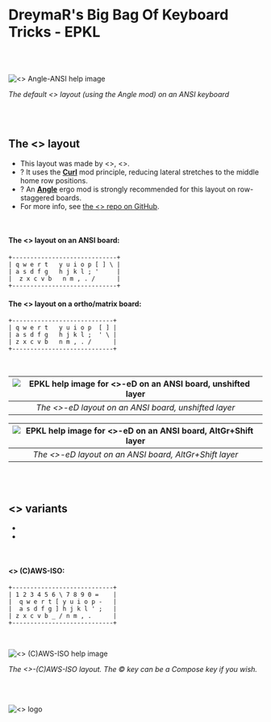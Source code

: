DreymaR's Big Bag Of Keyboard Tricks - EPKL
===========================================
<br><br>

![<<NewLayout>> Angle-ANSI help image](./<<NewLayout>>_ANS-A_EPKL.png)

_The default <<NewLayout>> layout (using the Angle mod) on an ANSI keyboard_

<br><br>

The <<NewLayout>> layout
--------------------
- This layout was made by <<Creator>>, <<Date>>.
- ? It uses the [**Curl**][ErgCrl] mod principle, reducing lateral stretches to the middle home row positions.
- ? An [**Angle**][ErgAWi] ergo mod is strongly recommended for this layout on row-staggered boards.
- For more info, see [the <<NewLayout>> repo on GitHub][LayGit].
<br>

#### The <<NewLayout>> layout on an ANSI board:
```
+-----------------------------+
| q w e r t   y u i o p [ ] \ |
| a s d f g   h j k l ; '     |
|  z x c v b   n m , . /      |
+-----------------------------+
```

#### The <<NewLayout>> layout on a ortho/matrix board:
```
+----------------------------+
| q w e r t   y u i o p  [ ] |
| a s d f g   h j k l ;  ' \ |
| z x c v b   n m , . /      |
+----------------------------+
```

<br>

|![EPKL help image for <<NewLayout>>-eD on an ANSI board, unshifted layer](./<<New>>-eD_ANS_Angle/state0.png)|
|   :---:   |
|_The <<NewLayout>>-eD layout on an ANSI board, unshifted layer_|

|![EPKL help image for <<NewLayout>>-eD on an ANSI board, AltGr+Shift layer](./<<New>>-eD_ANS_Angle/state7.png)|
|   :---:   |
|_The <<NewLayout>>-eD layout on an ANSI board, AltGr+Shift layer_|

<br><br>

<<NewLayout>> variants
------------------
- 
- 
<br>

#### <<NewLayout>> (C)AWS-ISO:
```
+----------------------------+
| 1 2 3 4 5 6 \ 7 8 9 0 =    |
|  q w e r t [ y u i o p -   |
|  a s d f g ] h j k l ' ;   |
| z x c v b _ / n m , .      |
+----------------------------+
```

<br>

![<<NewLayout>> (C)AWS-ISO help image](./<<NewLayout>>_ISO-AWS_EPKL.png)

_The <<NewLayout>>-(C)AWS-ISO layout. The © key can be a Compose key if you wish._

<br><br>

![<<NewLayout>> logo](./_Res/<<NewLayout>>Logo.png)


[LayGit]: https://github.com/<<Creator>>/<<NewLayout>> (The <<NewLayout>> layout on GitHub)
[ErgAWi]: https://dreymar.colemak.org/ergo-mods.html#angle-wide (DreymaR's BigBag on Angle+Wide ergo mods)
[ErgCrl]: https://dreymar.colemak.org/ergo-mods.html#curl-dh    (DreymaR's BigBag on the Curl-DH ergo mod)
[ErgSym]: https://dreymar.colemak.org/ergo-mods.html#symbols    (DreymaR's BigBag on the Symbols ergo mod)
